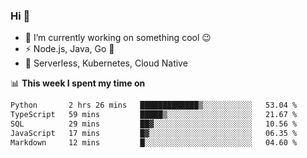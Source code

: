### Hi 👋

<!--
**nodejh/nodejh** is a ✨ _special_ ✨ repository because its `README.md` (this file) appears on your GitHub profile.

Here are some ideas to get you started:

- 🔭 I’m currently working on ...
- 🌱 I’m currently learning ...
- 👯 I’m looking to collaborate on ...
- 🤔 I’m looking for help with ...
- 💬 Ask me about ...
- 📫 How to reach me: ...
- 😄 Pronouns: ...
- ⚡ Fun fact: ...
-->

- 🔭 I’m currently working on something cool :wink:
- ⚡ Node.js, Java, Go :thought_balloon:
- 🤖 Serverless, Kubernetes, Cloud Native

📊 **This week I spent my time on**

<!--START_SECTION:waka-->

```txt
Python       2 hrs 26 mins   █████████████▒░░░░░░░░░░░   53.04 %
TypeScript   59 mins         █████▒░░░░░░░░░░░░░░░░░░░   21.67 %
SQL          29 mins         ██▓░░░░░░░░░░░░░░░░░░░░░░   10.56 %
JavaScript   17 mins         █▓░░░░░░░░░░░░░░░░░░░░░░░   06.35 %
Markdown     12 mins         █░░░░░░░░░░░░░░░░░░░░░░░░   04.60 %
```

<!--END_SECTION:waka-->


<!--
:traffic_light: **Visitors**

![visitors](https://visitor-badge.glitch.me/badge?page_id=nodejh.nodejh)
-->
